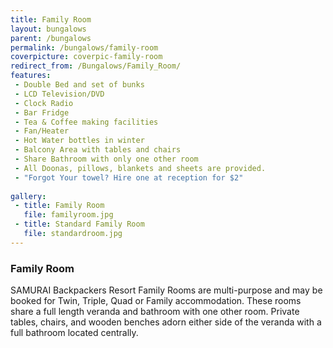 ```yaml
---
title: Family Room
layout: bungalows
parent: /bungalows
permalink: /bungalows/family-room
coverpicture: coverpic-family-room
redirect_from: /Bungalows/Family_Room/
features:
 - Double Bed and set of bunks
 - LCD Television/DVD
 - Clock Radio
 - Bar Fridge
 - Tea & Coffee making facilities
 - Fan/Heater
 - Hot Water bottles in winter
 - Balcony Area with tables and chairs
 - Share Bathroom with only one other room
 - All Doonas, pillows, blankets and sheets are provided.
 - "Forgot Your towel? Hire one at reception for $2"
 
gallery:
 - title: Family Room
   file: familyroom.jpg
 - title: Standard Family Room
   file: standardroom.jpg
---
```

### Family Room
SAMURAI Backpackers Resort Family Rooms are multi-purpose and may be booked for Twin, Triple, Quad or Family accommodation.
These rooms share a full length veranda and bathroom with one other room. Private tables, chairs, and wooden benches adorn either side of the veranda with a full bathroom located centrally.